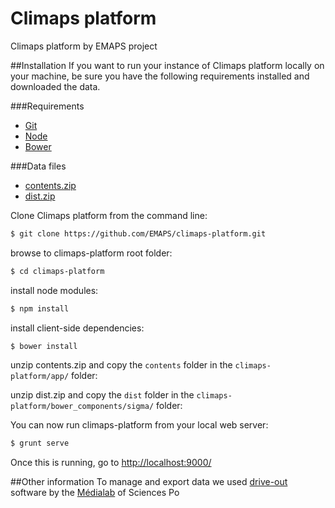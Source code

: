 Climaps platform
======

Climaps platform by EMAPS project

##Installation
If you want to run your instance of Climaps platform locally on your machine, be sure you have the following requirements installed and downloaded the data.

###Requirements

- [Git](http://git-scm.com/book/en/Getting-Started-Installing-Git)
- [Node](http://nodejs.org/)
- [Bower](http://bower.io/#installing-bower)

###Data files

- [contents.zip](http://climaps.eu/contents/contents.zip)
- [dist.zip](http://climaps.eu/contents/dist.zip)

Clone Climaps platform from the command line:

``` sh
$ git clone https://github.com/EMAPS/climaps-platform.git
```

browse to climaps-platform root folder:

``` sh
$ cd climaps-platform
```

install node modules:

``` sh
$ npm install
```

install client-side dependencies:

``` sh
$ bower install
```

unzip contents.zip and copy the ```contents``` folder in the ```climaps-platform/app/``` folder:

unzip dist.zip and copy the ```dist``` folder in the ```climaps-platform/bower_components/sigma/``` folder:


You can now run climaps-platform from your local web server:

``` sh
$ grunt serve
```

Once this is running, go to [http://localhost:9000/](http://localhost:9000/)

##Other information
To manage and export data we used [drive-out](https://github.com/medialab/drive-out) software by the [Médialab](http://medialab.sciences-po.fr/) of Sciences Po
